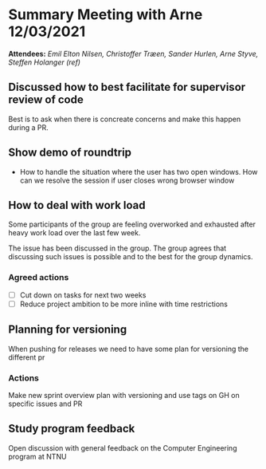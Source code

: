 
# Summary Meeting with Arne 12/03/2021

**Attendees:** *Emil Elton Nilsen, Christoffer Træen, Sander Hurlen, Arne Styve, Steffen Holanger (ref)*

## Discussed how to best facilitate for supervisor review of code

Best is to ask when there is concreate concerns and make this happen during a PR. 

## Show demo of roundtrip

- How to handle the situation where the user has two open windows. How can we resolve the session if user closes wrong browser window

## How to deal with work load

Some participants of the group are feeling overworked and exhausted after heavy work load over the last few week.

The issue has been discussed in the group. The group agrees that discussing such issues is possible and to the best for the group dynamics.

### Agreed actions

- [ ] Cut down on tasks for next two weeks
- [ ] Reduce project ambition to be more inline with time restrictions

## Planning for versioning

When pushing for releases we need to have some plan for versioning the different pr

### Actions 

Make new sprint overview plan with versioning and use tags on GH on specific issues and PR

## Study program feedback

Open discussion with general feedback on the Computer Engineering program at NTNU